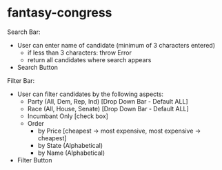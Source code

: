 # fantasy-congress

Search Bar:

- User can enter name of candidate (minimum of 3 characters entered)
    - if less than 3 characters: throw Error
    - return all candidates where search appears
- Search Button

Filter Bar:

- User can filter candidates by the following aspects:
    - Party (All, Dem, Rep, Ind) [Drop Down Bar - Default ALL]
    - Race (All, House, Senate) [Drop Down Bar - Default ALL]
    - Incumbant Only [check box]
    - Order 
        - by Price [cheapest -> most expensive, most expensive -> cheapest]
        - by State (Alphabetical)
        - by Name (Alphabetical)
- Filter Button
